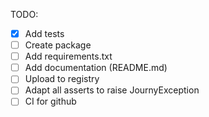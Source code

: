 TODO:

- [x] Add tests
- [ ] Create package
- [ ] Add requirements.txt
- [ ] Add documentation (README.md)
- [ ] Upload to registry
- [ ] Adapt all asserts to raise JournyException
- [ ] CI for github